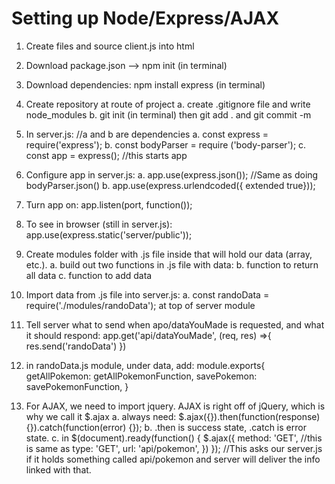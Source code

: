 # Setting up Node/Express/AJAX

1. Create files and source client.js into html
1. Download package.json --> npm init (in terminal)
1. Download dependencies: npm install express (in terminal)
1. Create repository at route of project
   a. create .gitignore file and write node_modules
   b. git init (in terminal) then git add . and git commit -m
1. In server.js: //a and b are dependencies
   a. const express = require('express');
   b. const bodyParser = require ('body-parser');
   c. const app = express(); //this starts app
1. Configure app in server.js:
   a. app.use(express.json()); //Same as doing bodyParser.json()
   b. app.use(express.urlendcoded({ extended true}));
1. Turn app on: app.listen(port, function());
1. To see in browser (still in server.js): app.use(express.static('server/public'));
1. Create modules folder with .js file inside that will hold our data (array, etc.).
   a. build out two functions in .js file with data:
   b. function to return all data
   c. function to add data
1. Import data from .js file into server.js:
   a. const randoData = require('./modules/randoData'); at top of server module
1. Tell server what to send when apo/dataYouMade is requested, and what it should respond:
   app.get('api/dataYouMade', (req, res) =>{
   res.send('randoData')
   })

1. in randoData.js module, under data, add: module.exports{
   getAllPokemon: getAllPokemonFunction,
   savePokemon: savePokemonFunction,
   }

1. For AJAX, we need to import jquery. AJAX is right off of jQuery, which is why we call it $.ajax
   a. always need: $.ajax({}).then(function(response) {}).catch(function(error) {});
   b. .then is success state, .catch is error state.
  c. in $(document).ready(function() {
$.ajax({
   method: 'GET', //this is same as type: 'GET',
   url: 'api/pokemon',
   })
   }); //This asks our server.js if it holds something called api/pokemon and server will deliver the info linked with that.
